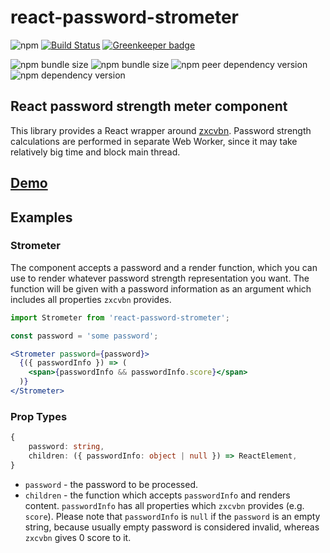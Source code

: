 # react-password-strometer

![npm](https://img.shields.io/npm/v/react-password-strometer?color=limegreen) 
[![Build Status](https://travis-ci.org/Mindtraveller/react-password-strometer.svg?branch=master)](https://travis-ci.org/Mindtraveller/react-password-strometer)
[![Greenkeeper badge](https://badges.greenkeeper.io/Mindtraveller/react-password-strometer.svg)](https://greenkeeper.io/)

![npm bundle size](https://img.shields.io/bundlephobia/min/react-password-strometer)
![npm bundle size](https://img.shields.io/bundlephobia/minzip/react-password-strometer)
![npm peer dependency version](https://img.shields.io/npm/dependency-version/react-password-strometer/peer/react)
![npm dependency version](https://img.shields.io/npm/dependency-version/react-password-strometer/zxcvbn)

## React password strength meter component

This library provides a React wrapper around [zxcvbn][https://github.com/dropbox/zxcvbn]. 
Password strength calculations are performed in separate Web Worker, since it may take relatively big time and block main thread. 

## [Demo][https://codesandbox.io/s/quizzical-maxwell-9kvc2?fontsize=14]

## Examples

### Strometer
The component accepts a password and a render function, which you can use to render whatever password strength representation you want. 
The function will be given with a password information as an argument which includes all properties `zxcvbn` provides.

```jsx harmony
import Strometer from 'react-password-strometer';

const password = 'some password';

<Strometer password={password}>
  {({ passwordInfo }) => (
    <span>{passwordInfo && passwordInfo.score}</span>
  )}
</Strometer>
````

### Prop Types
````typescript
{
    password: string,
    children: ({ passwordInfo: object | null }) => ReactElement,
}
````
- `password` - the password to be processed.
- `children` - the function which accepts `passwordInfo` and renders content. 
`passwordInfo` has all properties which `zxcvbn` provides (e.g. `score`). 
Please note that `passwordInfo` is `null` if the `password` is an empty string, because usually empty password is considered invalid, whereas `zxcvbn` gives 0 score to it. 


[https://codesandbox.io/s/quizzical-maxwell-9kvc2?fontsize=14]: https://codesandbox.io/s/quizzical-maxwell-9kvc2?fontsize=14

[https://github.com/dropbox/zxcvbn]: https://github.com/dropbox/zxcvbn
